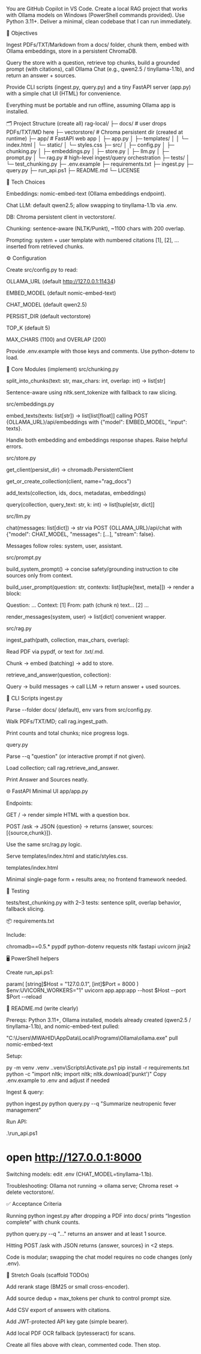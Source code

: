 You are GitHub Copilot in VS Code. Create a local RAG project that works with Ollama models on Windows (PowerShell commands provided). Use Python 3.11+. Deliver a minimal, clean codebase that I can run immediately.

🎯 Objectives

Ingest PDFs/TXT/Markdown from a docs/ folder, chunk them, embed with Ollama embeddings, store in a persistent ChromaDB.

Query the store with a question, retrieve top chunks, build a grounded prompt (with citations), call Ollama Chat (e.g., qwen2.5 / tinyllama-1.1b), and return an answer + sources.

Provide CLI scripts (ingest.py, query.py) and a tiny FastAPI server (app.py) with a simple chat UI (HTML) for convenience.

Everything must be portable and run offline, assuming Ollama app is installed.

🗂️ Project Structure (create all)
rag-local/
├─ docs/                              # user drops PDFs/TXT/MD here
├─ vectorstore/                       # Chroma persistent dir (created at runtime)
├─ app/                               # FastAPI web app
│  ├─ app.py
│  ├─ templates/
│  │  └─ index.html
│  └─ static/
│     └─ styles.css
├─ src/
│  ├─ config.py
│  ├─ chunking.py
│  ├─ embeddings.py
│  ├─ store.py
│  ├─ llm.py
│  ├─ prompt.py
│  └─ rag.py                          # high-level ingest/query orchestration
├─ tests/
│  └─ test_chunking.py
├─ .env.example
├─ requirements.txt
├─ ingest.py
├─ query.py
├─ run_api.ps1
├─ README.md
└─ LICENSE

🔧 Tech Choices

Embeddings: nomic-embed-text (Ollama embeddings endpoint).

Chat LLM: default qwen2.5; allow swapping to tinyllama-1.1b via .env.

DB: Chroma persistent client in vectorstore/.

Chunking: sentence-aware (NLTK/Punkt), ~1100 chars with 200 overlap.

Prompting: system + user template with numbered citations [1], [2], … inserted from retrieved chunks.

⚙️ Configuration

Create src/config.py to read:

OLLAMA_URL (default http://127.0.0.1:11434)

EMBED_MODEL (default nomic-embed-text)

CHAT_MODEL (default qwen2.5)

PERSIST_DIR (default vectorstore)

TOP_K (default 5)

MAX_CHARS (1100) and OVERLAP (200)

Provide .env.example with those keys and comments. Use python-dotenv to load.

🧱 Core Modules (implement)
src/chunking.py

split_into_chunks(text: str, max_chars: int, overlap: int) -> list[str]

Sentence-aware using nltk.sent_tokenize with fallback to raw slicing.

src/embeddings.py

embed_texts(texts: list[str]) -> list[list[float]] calling POST {OLLAMA_URL}/api/embeddings with {"model": EMBED_MODEL, "input": texts}.

Handle both embedding and embeddings response shapes. Raise helpful errors.

src/store.py

get_client(persist_dir) -> chromadb.PersistentClient

get_or_create_collection(client, name="rag_docs")

add_texts(collection, ids, docs, metadatas, embeddings)

query(collection, query_text: str, k: int) -> list[tuple[str, dict]]

src/llm.py

chat(messages: list[dict]) -> str via POST {OLLAMA_URL}/api/chat with {"model": CHAT_MODEL, "messages": [...], "stream": false}.

Messages follow roles: system, user, assistant.

src/prompt.py

build_system_prompt() → concise safety/grounding instruction to cite sources only from context.

build_user_prompt(question: str, contexts: list[tuple[text, meta]]) → render a block:

Question: ...
Context:
[1] From: path (chunk n)
    text...
[2] ...


render_messages(system, user) -> list[dict] convenient wrapper.

src/rag.py

ingest_path(path, collection, max_chars, overlap):

Read PDF via pypdf, or text for .txt/.md.

Chunk → embed (batching) → add to store.

retrieve_and_answer(question, collection):

Query → build messages → call LLM → return answer + used sources.

🧰 CLI Scripts
ingest.py

Parse --folder docs/ (default), env vars from src/config.py.

Walk PDFs/TXT/MD; call rag.ingest_path.

Print counts and total chunks; nice progress logs.

query.py

Parse --q "question" (or interactive prompt if not given).

Load collection; call rag.retrieve_and_answer.

Print Answer and Sources neatly.

🌐 FastAPI Minimal UI
app/app.py

Endpoints:

GET / → render simple HTML with a question box.

POST /ask → JSON {question} → returns {answer, sources:[{source,chunk}]}.

Use the same src/rag.py logic.

Serve templates/index.html and static/styles.css.

templates/index.html

Minimal single-page form + results area; no frontend framework needed.

🧪 Testing

tests/test_chunking.py with 2–3 tests: sentence split, overlap behavior, fallback slicing.

📦 requirements.txt

Include:

chromadb==0.5.*
pypdf
python-dotenv
requests
nltk
fastapi
uvicorn
jinja2

🖥️ PowerShell helpers

Create run_api.ps1:

param(
  [string]$Host = "127.0.0.1",
  [int]$Port = 8000
)
$env:UVICORN_WORKERS="1"
uvicorn app.app:app --host $Host --port $Port --reload

📘 README.md (write clearly)

Prereqs: Python 3.11+, Ollama installed, models already created (qwen2.5 / tinyllama-1.1b), and nomic-embed-text pulled:

"C:\Users\MWAHID\AppData\Local\Programs\Ollama\ollama.exe" pull nomic-embed-text


Setup:

py -m venv .venv
.\.venv\Scripts\Activate.ps1
pip install -r requirements.txt
python -c "import nltk; import nltk; nltk.download('punkt')"
Copy .env.example to .env and adjust if needed


Ingest & query:

python ingest.py
python query.py --q "Summarize neutropenic fever management"


Run API:

.\run_api.ps1
# open http://127.0.0.1:8000


Switching models: edit .env (CHAT_MODEL=tinyllama-1.1b).

Troubleshooting: Ollama not running → ollama serve; Chroma reset → delete vectorstore/.

✅ Acceptance Criteria

Running python ingest.py after dropping a PDF into docs/ prints “Ingestion complete” with chunk counts.

python query.py --q "…" returns an answer and at least 1 source.

Hitting POST /ask with JSON returns {answer, sources} in <2 steps.

Code is modular; swapping the chat model requires no code changes (only .env).

🚀 Stretch Goals (scaffold TODOs)

Add rerank stage (BM25 or small cross-encoder).

Add source dedup + max_tokens per chunk to control prompt size.

Add CSV export of answers with citations.

Add JWT-protected API key gate (simple bearer).

Add local PDF OCR fallback (pytesseract) for scans.

Create all files above with clean, commented code. Then stop.